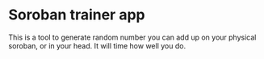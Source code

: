 # Soroban trainer app

This is a tool to generate random number you can add up on your physical
soroban, or in your head. It will time how well you do.
